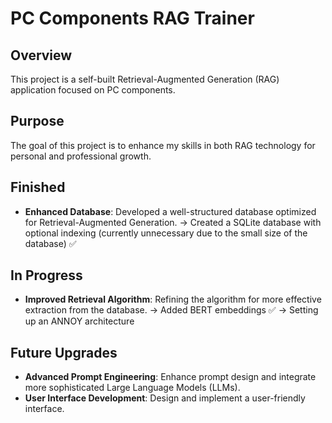 # PC Components RAG Trainer

## Overview

This project is a self-built Retrieval-Augmented Generation (RAG) application focused on PC components.

## Purpose 

The goal of this project is to enhance my skills in both RAG technology for personal and professional growth.



## Finished

- **Enhanced Database**: Developed a well-structured database optimized for Retrieval-Augmented Generation.
  -> Created a SQLite database with optional indexing (currently unnecessary due to the small size of the database) ✅

## In Progress

- **Improved Retrieval Algorithm**: Refining the algorithm for more effective extraction from the database.
  -> Added BERT embeddings ✅
  -> Setting up an ANNOY architecture

## Future Upgrades

- **Advanced Prompt Engineering**: Enhance prompt design and integrate more sophisticated Large Language Models (LLMs).
- **User Interface Development**: Design and implement a user-friendly interface.
